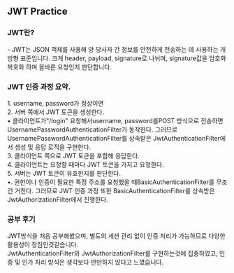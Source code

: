 <h2>JWT Practice</h2>

<h3>JWT란?</h3>
- JWT는 JSON 객체를 사용해 양 당사자 간 정보를 안전하게 전송하는 데 사용하는 개방형 표준입니다. 크게 header, payload, signature로 나뉘며, signature값을 암호화 복호화 하며 올바른 요청인지 판단합니다.

<h3>JWT 인증 과정 요약.</h3>
1. username, password가 정상이면 </br>
2. 서버 쪽에서 JWT 토큰을 생성한다. </br>
• 클라이언트가"/login" 요청해서username, password를POST 방식으로 전송하면 UsernamePasswordAuthenticationFilter가 동작한다. 그러므로 UsernamePasswordAuthenticationFilter를 상속받은 JwtAuthenticationFilter에서 생성 및 응답 로직을 구현한다. </br>
3. 클라이언트 쪽으로 JWT 토큰을 포함해 응답한다. </br>
4. 클라이언트는 요청할 때마다 JWT 토큰을 가지고 요청한다. </br>
5. 서버는 JWT 토큰이 유효한지를 판단한다. </br>
•. 권한이나 인증이 필요한 특정 주소를 요청했을 때BasicAuthenticationFilter를 무조건 거친다. 그러므로 JWT 인증 과정 또한 BasicAuthenticationFilter를 상속받은 JwtAuthorizationFilter에서 진행한다. </br>

<h3>공부 후기</h3>
JWT방식을 처음 공부해봤으며, 별도의 세션 관리 없이 인증 처리가 가능하므로 다양한 활용성이 장짐인것같습니다. </br>
JwtAuthenticationFilter와 JwtAuthorizationFilter를 구현하는것에 집중하였고, 인증 및 인가 처리 방식은 생각보다 만만하지 않다고 느꼈습니다.

